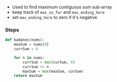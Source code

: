 - Used to find maximum contiguous sum sub-array
- keep track of `max_so_far` and `max_ending_here` 
- set `max_ending_here` to zero if it's negative

### Steps 
```python
def kadanes(nums):
	maxSum = nums[0]
	currSum = 0

	for n in nums:
		currSum = max(curSum, 0)
		currSum += n
		maxSum = max(maxSum, curSum)
	return maxSum
```

